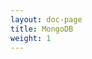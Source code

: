 ```yaml
---
layout: doc-page
title: MongoDB
weight: 1
---
```

<!---
AppFog provides a MongoDB service that's accessible to apps that are running on any of the supported runtimes and frameworks. 

# Ruby on Rails

Gemfile
$ gem install "mongo\_mapper"
$ gem install "bson\_ext"
Add BSON for serialization of JSON-like documents; it is needed to interface with the MongoDB Ruby driver.

Rails
If your application is a Rails app, modify the production section of config/mongo.yml to set credentials, host, and port for Cloud Foundry by parsing the JSON-formatted VCAP\_SERVICES environment variable.

production:
host: <%= JSON.parse(ENV['VCAP_SERVICES'])['mongodb-1.8'].first['credentials']['hostname'] rescue 'localhost' %>
port: <%= JSON.parse( ENV['VCAP_SERVICES'] )['mongodb-1.8'].first['credentials']['port'] rescue 27017 %>
database:  <%= JSON.parse( ENV['VCAP_SERVICES'] )['mongodb-1.8'].first['credentials']['db'] rescue 'tutorial_db' %>
username: <%= JSON.parse( ENV['VCAP_SERVICES'] )['mongodb-1.8'].first['credentials']['username'] rescue '' %>
password: <%= JSON.parse( ENV['VCAP_SERVICES'] )['mongodb-1.8'].first['credentials']['password'] rescue '' %>
If your application is not a Rails app, the JSON.parse() code in the previous step demonstrates how to extract from VCAP\_SERVICES the information you need to construct a MongoDB connection string to access the Cloud Foundry MongoDB service.

Bundle
$ bundle package
$ bundle install
Deploy
When vmc asks if you want to bind any services, enter y and choose mongodb from the menu. Provide a name for the service or accept the default, as in this transcript:

$ vmc push --runtime ruby19
Would you like to deploy from the current directory? [Yn]:
Application Name: test
Application Deployed URL [test.pubs.cloudfoundry.me]:
Detected a Sinatra Application, is this correct? [Yn]:
Memory Reservation (64M, 128M, 256M, 512M, 1G) [256M]:
Creating Application: OK
Would you like to bind any services to 'test'? [yN]: y
Would you like to use an existing provisioned service [yN]? N
The following system services are available
1: mongodb
2: mysql
3: postgresql
4: rabbitmq
5: redis
Please select one you wish to provision: 1
Specify the name of the service [mongodb-dcc48]:
Creating Service: OK
Binding Service [mongodb-dcc48]: OK
Uploading Application:
Checking for available resources: OK
Processing resources: OK
Packing application: OK
Uploading (8K): OK
Push Status: OK
Staging Application: OK
Starting Application: OK

# Node.js

Before you begin, review these prerequisites:

Cloud Foundry account and vmc

Node.js installed on your development machine

MongoDB, the open source NoSQL database, installed on your development computer

See Node.js Application Development with Cloud Foundry for a first tutorial on deploying Node.js applications.

Using the Cloud Foundry MongoDB Service

MongoDB is a scalable, open source, document-oriented database provided as a service at Cloud Foundry. This section describes how you can create Node.js applications that use this service. The examples are coded so that you can run and test them locally as well as on Cloud Foundry. Code for these examples can be found at GitHub.

Setup
Start mongod in your local environment with the following command:

$ mongod
Confirm that Node.js is correctly installed:

Run node to start the interactive javascript console:
$ node
Press Control-C to exit.

Check that Node Package Manager (NPM) is installed:
$ npm -v
1.0.6
Target Cloud Foundry and log in with your Cloud Foundry credentials:

$ vmc target api.cloudfoundry.com
$ vmc login
Create a Working Node.js Application for Cloud Foundry
In this step, you create a basic application and make sure that it works locally and on Cloud Foundry.

Note
Throughout this tutorial, we use the name “mongo-node” for the application. When you deploy to Cloud Foundry you must choose a different, unique name.
Create an application directory and change into it:

$ mkdir mongo-node
$ cd mongo-node
Create a file app.js containing the following code:

var port = (process.env.VMC_APP_PORT || 3000);
var host = (process.env.VCAP_APP_HOST || 'localhost');
var http = require('http');

http.createServer(function (req, res) {
res.writeHead(200, {'Content-Type': 'text/plain'});
res.end('Hello World\n');
}).listen(port, host);
This creates a Node.js web server using port 3000 on localhost that responds to any HTTP request with the string “Hello World.”

Start the Node.js web server locally:

$ node app.js
In another terminal window send a request:

$ curl localhost:3000
Hello World
Alternatively, browse to http://localhost:3000 to see the response from the web server.

Press Control-C in the first terminal window to stop the web server.

Push the application to Cloud Foundry. Press Enter to accept the defaults, except enter a unique name for the application, and set up a mongodb service, as shown in the following vmc transcript:

$ vmc push
Would you like to deploy from the current directory? [Yn]:
Application Name: mongo-node
Application Deployed URL [mongo-node.cloudfoundry.com]:
Detected a Node.js Application, is this correct? [Yn]:
Memory Reservation (64M, 128M, 256M, 512M, 1G) [64M]:
Creating Application: OK
Would you like to bind any services to 'mongo-node'? [yN]: y
The following system services are available
1: mongodb
2: mysql
3: postgresql
4: rabbitmq
5: redis
Please select one you wish to provision: 1
Specify the name of the service [mongodb-e840e]:
Creating Service: OK
Binding Service [mongodb-e840e]: OK
Uploading Application:
Checking for available resources: OK
Packing application: OK
Uploading (0K): OK
Push Status: OK
Staging Application: OK
Starting Application: OK
Cloud Foundry stages and starts your application.

Test the application.

$ curl mongo-node.cloudfoundry.com
Hello World
Add MongoDB Configuration
In the previous step, you deployed the application and bound it to a Cloud Foundry mongodb service, although the application does not yet use the service.

In this step, you update the application to set up MongoDB connection information and credentials, whether the application is running locally or on the cloud.

Add the following code to the beginning of app.js:
if(process.env.VCAP_SERVICES){
var env = JSON.parse(process.env.VCAP_SERVICES);
var mongo = env['mongodb-1.8'][0]['credentials'];
}
else{
var mongo = {
"hostname":"localhost",
"port":27017,
"username":"",
"password":"",
"name":"",
"db":"db"
}
}

var generate_mongo_url = function(obj){
obj.hostname = (obj.hostname || 'localhost');
obj.port = (obj.port || 27017);
obj.db = (obj.db || 'test');

if(obj.username && obj.password){
return "mongodb://" + obj.username + ":" + obj.password + "@" + obj.hostname + ":" + obj.port + "/" + obj.db;
}
else{
return "mongodb://" + obj.hostname + ":" + obj.port + "/" + obj.db;
}
}

var mongourl = generate_mongo_url(mongo);
The if provides two different sets of information, depending on whether the application is running on the cloud or locally. generate_mongo_url creates appropriate connection information for MongoDB, which is then assigned to mongourl.

Test the application locally:
$ node app.js
In another terminal:
$ curl localhost:3000
The application returns the string “Hello World”.

Update the deployed cloud application:
$ vmc update mongo-node
Uploading Application:
Checking for available resources: OK
Packing application: OK
Uploading (1K): OK
Push Status: OK
Stopping Application: OK
Staging Application: OK
Starting Application: OK
Test the deployed application:
$ curl mongo-node.cloudfoundry.com
Hello World
Add MongoDB Functionality
Next, install the MongoDB native drivers locally and update the application to use MongoDB.

Install MongoDB native drivers locally:
$ npm install mongodb
This creates a new local directory, node_modules, in the application root.

In app.js, create a new function, record_visit, that stores the server request to MongoDB:
var record_visit = function(req, res){
/* Connect to the DB and auth */
require('mongodb').connect(mongourl, function(err, conn){
conn.collection('ips', function(err, coll){
/* Simple object to insert: ip address and date */
object_to_insert = { 'ip': req.connection.remoteAddress, 'ts': new Date() };

/* Insert the object then print in response */
/* Note the _id has been created */
coll.insert( object_to_insert, {safe:true}, function(err){
res.writeHead(200, {'Content-Type': 'text/plain'});
res.write(JSON.stringify(object_to_insert));
res.end('\n');
});
});
});
}
The .connect method connects to MongoDB using either the local or Cloud Foundry mongourl. Then the .collection('ips', ...) method adds the request information to the data that will be committed.

Update the http.createServer method so that it calls the record_visit function when the server request is made:
http.createServer(function (req, res) {
record_visit(req, res);
}).listen(port, host);
Test the application locally:
$ node app.js
and from another terminal:

$ curl localhost:3000
{"ip":"127.0.0.1","ts":"2011-12-29T23:22:38.192Z","_id":"4efcf63ecab9a5b41e000001"}
Press Control-C in the first terminal to stop the web server.

Test the application on Cloud Foundry:
$ vmc update mongo-node
$ curl appname.cloudfoundry.com
{"ip":"127.0.0.1","ts":"2011-12-29T23:24:25.199Z","_id":"4efcf6a927996b5f79000001"}
Create a function print_visits that prints the last ten visits/requests:
var print_visits = function(req, res){
/* Connect to the DB and auth */
require('mongodb').connect(mongourl, function(err, conn){
conn.collection('ips', function(err, coll){
coll.find({}, {limit:10, sort:[['_id','desc']]}, function(err, cursor){
cursor.toArray(function(err, items){
res.writeHead(200, {'Content-Type': 'text/plain'});
for(i=0; i<items.length;i++){
res.write(JSON.stringify(items[i]) + "\n");
}
res.end();
});
});
});
});
}
Update the createServer method to call the new print_visits function:
http.createServer(function (req, res) {
params = require('url').parse(req.url);
if(params.pathname === '/history') {
print_visits(req, res);
}
else{
record_visit(req, res);
}
}).listen(port, host);
Web server requests will either add the current visit to MongoDB (the default) or, if url includes “/history”, output the last ten visits.

Test the application locally:
$ curl localhost:3000
{"ip":"127.0.0.1","ts":"2011-12-29T23:44:30.254Z","_id":"4efcfb5e2f9d30481f000003"}
$ curl localhost:3000/history
{"ip":"127.0.0.1","ts":"2011-12-29T23:44:30.254Z","_id":"4efcfb5e2f9d30481f000003"}
{"ip":"127.0.0.1","ts":"2011-12-29T23:31:39.339Z","_id":"4efcf85b2f9d30481f000002"}
{"ip":"127.0.0.1","ts":"2011-12-29T23:31:26.678Z","_id":"4efcf84e2f9d30481f000001"}
{"ip":"127.0.0.1","ts":"2011-12-29T23:22:38.192Z","_id":"4efcf63ecab9a5b41e000001"}
Stop the application locally and update it on Cloud Foundry.
$ vmc update mongo-node
Uploading Application:
Checking for available resources: OK
Processing resources: OK
Packing application: OK
Uploading (8K): OK
Push Status: OK
Stopping Application: OK
Staging Application: OK
Starting Application: OK
Test the cloud version of the application.
$ curl mongo-node.cloudfoundry.com/history
{"ip":"127.0.0.1","ts":"2011-12-29T23:49:46.738Z","_id":"4efcfc9acbfffadc0b000001"}
{"ip":"127.0.0.1","ts":"2011-12-29T23:24:25.199Z","_id":"4efcf6a927996b5f79000001"}

--->
